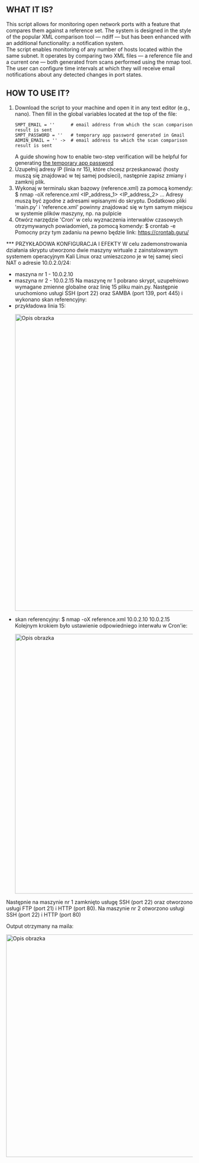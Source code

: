 
## WHAT IT IS?
This script allows for monitoring open network ports with a feature that compares them against a reference set. The system is designed in the style of the popular XML comparison tool — ndiff — but has been enhanced with an additional functionality: a notification system. \
The script enables monitoring of any number of hosts located within the same subnet. It operates by comparing two XML files — a reference file and a current one — both generated from scans performed using the nmap tool. \
The user can configure time intervals at which they will receive email notifications about any detected changes in port states. 

## HOW TO USE IT?
1. Download the script to your machine and open it in any text editor (e.g., nano). Then fill in the global variables located at the top of the file:
   ```
   SMPT_EMAIL = ''      # email address from which the scan comparison result is sent
   SMPT_PASSWORD = ''   # temporary app password generated in Gmail 
   ADMIN_EMAIL = '' ->  # email address to which the scan comparison result is sent
   ```
   A guide showing how to enable two-step verification will be helpful for generating [the temporary app password](https://support.google.com/accounts/answer/185839?hl=pl&co=GENIE.Platform%3DDesktop)
3. Uzupełnij adresy IP (linia nr 15), które chcesz przeskanować (hosty muszą się znajdować w tej samej podsieci), następnie zapisz zmiany i zamknij plik.
4. Wykonaj w terminalu skan bazowy (reference.xml) za pomocą komendy:
   $ nmap -oX reference.xml <IP_address_1> <IP_address_2> ...
     Adresy muszą być zgodne z adresami wpisanymi do skryptu.
     Dodatkowo pliki 'main.py' i 'reference.xml' powinny znajdować się w tym samym miejscu w systemie plików maszyny, np. na pulpicie
5. Otwórz narzędzie 'Cron' w celu wyznaczenia interwałów czasowych otrzymywanych powiadomień, za pomocą komendy:
   $ crontab -e   
   Pomocny przy tym zadaniu na pewno będzie link:
   https://crontab.guru/



*** PRZYKŁADOWA KONFIGURACJA I EFEKTY
W celu zademonstrowania działania skryptu utworzono dwie maszyny wirtuale z zainstalowanym systemem operacyjnym Kali Linux oraz umieszczono je w tej samej sieci NAT o adresie 10.0.2.0/24:
* maszyna nr 1 - 10.0.2.10
* maszyna nr 2 - 10.0.2.15
Na maszynę nr 1 pobrano skrypt, uzupełniowo wymagane zmienne globalne oraz linię 15 pliku main.py. Następnie uruchomiono usługi SSH (port 22) oraz SAMBA (port 139, port 445) i wykonano skan referencyjny:
* przykładowa linia 15:
  <p align="left">
    <img src="https://private-user-images.githubusercontent.com/180983359/430693512-1ecec17c-6f1b-4cbe-8cda-945d5269ec86.PNG?jwt=eyJhbGciOiJIUzI1NiIsInR5cCI6IkpXVCJ9.eyJpc3MiOiJnaXRodWIuY29tIiwiYXVkIjoicmF3LmdpdGh1YnVzZXJjb250ZW50LmNvbSIsImtleSI6ImtleTUiLCJleHAiOjE3NDM5MzQwNjgsIm5iZiI6MTc0MzkzMzc2OCwicGF0aCI6Ii8xODA5ODMzNTkvNDMwNjkzNTEyLTFlY2VjMTdjLTZmMWItNGNiZS04Y2RhLTk0NWQ1MjY5ZWM4Ni5QTkc_WC1BbXotQWxnb3JpdGhtPUFXUzQtSE1BQy1TSEEyNTYmWC1BbXotQ3JlZGVudGlhbD1BS0lBVkNPRFlMU0E1M1BRSzRaQSUyRjIwMjUwNDA2JTJGdXMtZWFzdC0xJTJGczMlMkZhd3M0X3JlcXVlc3QmWC1BbXotRGF0ZT0yMDI1MDQwNlQxMDAyNDhaJlgtQW16LUV4cGlyZXM9MzAwJlgtQW16LVNpZ25hdHVyZT1jMTI3ZDkxZWEwNjI3OWY4Nzc2MjkyY2YwNTJiNjAzYzdjN2NjYzI0Mzg4OTIzZWZlOTgzMDk2ZDY0NWE2MGRjJlgtQW16LVNpZ25lZEhlYWRlcnM9aG9zdCJ9.7TMNk14jSVRu-yQrsBg3fr-_HwXL_h8z6ZizcHBLTYQ" alt="Opis obrazka" width="800"/>
  </p>
* skan referencyjny:
  $ nmap -oX reference.xml 10.0.2.10 10.0.2.15
Kolejnym krokiem było ustawienie odpowiedniego interwału w Cron'ie:
  <p align="left">
    <img src="https://private-user-images.githubusercontent.com/180983359/430695093-40cb0ab3-494a-4f92-96c9-633fbed543f1.PNG?jwt=eyJhbGciOiJIUzI1NiIsInR5cCI6IkpXVCJ9.eyJpc3MiOiJnaXRodWIuY29tIiwiYXVkIjoicmF3LmdpdGh1YnVzZXJjb250ZW50LmNvbSIsImtleSI6ImtleTUiLCJleHAiOjE3NDM5MzQ5OTgsIm5iZiI6MTc0MzkzNDY5OCwicGF0aCI6Ii8xODA5ODMzNTkvNDMwNjk1MDkzLTQwY2IwYWIzLTQ5NGEtNGY5Mi05NmM5LTYzM2ZiZWQ1NDNmMS5QTkc_WC1BbXotQWxnb3JpdGhtPUFXUzQtSE1BQy1TSEEyNTYmWC1BbXotQ3JlZGVudGlhbD1BS0lBVkNPRFlMU0E1M1BRSzRaQSUyRjIwMjUwNDA2JTJGdXMtZWFzdC0xJTJGczMlMkZhd3M0X3JlcXVlc3QmWC1BbXotRGF0ZT0yMDI1MDQwNlQxMDE4MThaJlgtQW16LUV4cGlyZXM9MzAwJlgtQW16LVNpZ25hdHVyZT0xNTAzZjQ3YTIwMGQ4M2RjYTg1YzZhYjdkYWM4NGUzZmIzNmQxMGExMzRkZGRjZDRlMmQ1Zjc4N2E5ZGJhM2YyJlgtQW16LVNpZ25lZEhlYWRlcnM9aG9zdCJ9.ASF0tASR18wMyYXhOUxQkp-T9u5-AQHnF1tmYoLObNk" alt="Opis obrazka" width="700"/>
  </p>
Następnie na maszynie nr 1 zamknięto usługę SSH (port 22) oraz otworzono usługi FTP (port 21) i HTTP (port 80). Na maszynie nr 2 otworzono usługi SSH (port 22) i HTTP (port 80)

Output otrzymany na maila:  
<p align="left">
  <img src="https://private-user-images.githubusercontent.com/180983359/430695863-39e45b93-9149-41e5-9115-a5be33891777.PNG?jwt=eyJhbGciOiJIUzI1NiIsInR5cCI6IkpXVCJ9.eyJpc3MiOiJnaXRodWIuY29tIiwiYXVkIjoicmF3LmdpdGh1YnVzZXJjb250ZW50LmNvbSIsImtleSI6ImtleTUiLCJleHAiOjE3NDM5MzU3NTMsIm5iZiI6MTc0MzkzNTQ1MywicGF0aCI6Ii8xODA5ODMzNTkvNDMwNjk1ODYzLTM5ZTQ1YjkzLTkxNDktNDFlNS05MTE1LWE1YmUzMzg5MTc3Ny5QTkc_WC1BbXotQWxnb3JpdGhtPUFXUzQtSE1BQy1TSEEyNTYmWC1BbXotQ3JlZGVudGlhbD1BS0lBVkNPRFlMU0E1M1BRSzRaQSUyRjIwMjUwNDA2JTJGdXMtZWFzdC0xJTJGczMlMkZhd3M0X3JlcXVlc3QmWC1BbXotRGF0ZT0yMDI1MDQwNlQxMDMwNTNaJlgtQW16LUV4cGlyZXM9MzAwJlgtQW16LVNpZ25hdHVyZT1hMDdiMGYzNjE1NWUzY2FmNjMyMTIwODkwMGQyY2ZjYmE3MzliM2NiOTIyYjM0MDNhNDFiMDY3YzEwMzU2ZDExJlgtQW16LVNpZ25lZEhlYWRlcnM9aG9zdCJ9.C9qdK7J2TYhMkBPq4LZxwuBPNv6jOvmiArkuQguunW4" alt="Opis obrazka" width="600"/>
</p>

